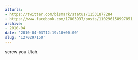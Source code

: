 ```yaml
---
alturls:
- https://twitter.com/bismark/status/11531877284
- https://www.facebook.com/17803937/posts/110296158997851
archive:
- 2010-04
date: '2010-04-03T12:19:10+00:00'
slug: '1270297150'
---
```


screw you Utah.

